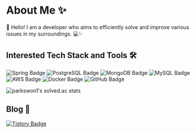 # About Me ✨

👋 Hello! I am a developer who aims to efficiently solve and improve various issues in my surroundings. 💻✨

## Interested Tech Stack and Tools 🛠️

![Spring Badge](https://img.shields.io/badge/Spring-6DB33F?style=flat&logo=Spring&logoColor=white)
![PostgreSQL Badge](https://img.shields.io/badge/PostgreSQL-336791?style=flat&logo=PostgreSQL&logoColor=white)
![MongoDB Badge](https://img.shields.io/badge/MongoDB-47A248?style=flat&logo=MongoDB&logoColor=white)
![MySQL Badge](https://img.shields.io/badge/MySQL-4479A1?style=flat&logo=MySQL&logoColor=white)
![AWS Badge](https://img.shields.io/badge/AWS-232F3E?style=flat&logo=Amazon-AWS&logoColor=white)
![Docker Badge](https://img.shields.io/badge/Docker-2496ED?style=flat&logo=Docker&logoColor=white)
![GitHub Badge](https://img.shields.io/badge/GitHub-181717?style=flat&logo=GitHub&logoColor=white)

![parkswon1's solved.ac stats](https://github-readme-solvedac.hyp3rflow.vercel.app/api/?handle=parkswon1)

## Blog 🌱
[![Tistory Badge](https://img.shields.io/badge/Tistory-000000?style=flat&logo=tistory&logoColor=white)](https://naturecancoding.tistory.com/)
